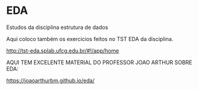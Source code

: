 # EDA
Estudos da disciplina estrutura de dados

Aqui coloco também os exercicios feitos no TST EDA da disciplina.

http://tst-eda.splab.ufcg.edu.br/#!/app/home



AQUI TEM EXCELENTE MATERIAL DO PROFESSOR JOAO ARTHUR SOBRE EDA:

https://joaoarthurbm.github.io/eda/
